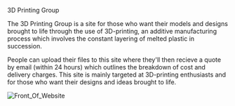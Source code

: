 3D Printing Group

The 3D Printing Group is a site for those who want their models and designs brought to life through the use of 3D-printing, an additive manufacturing process which involves the constant layering of melted plastic in succession. 

People can upload their files to this site where they'll then recieve a quote by email (within 24 hours) which outlines the breakdown of cost and delivery charges. This site is mainly targeted at 3D-printing enthusiasts and for those who want their designs and ideas brought to life.

![Front_Of_Website](https://user-images.githubusercontent.com/84466534/129003461-d027d7fd-480f-4334-bcef-bd31c7db52cc.png)

